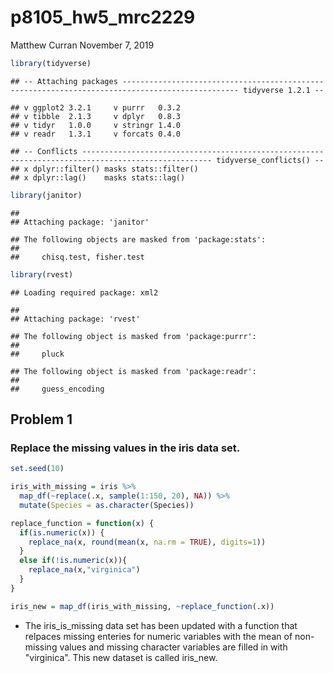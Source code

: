 p8105\_hw5\_mrc2229
================
Matthew Curran
November 7, 2019

``` r
library(tidyverse)
```

    ## -- Attaching packages ------------------------------------------------------------------------------------------------ tidyverse 1.2.1 --

    ## v ggplot2 3.2.1     v purrr   0.3.2
    ## v tibble  2.1.3     v dplyr   0.8.3
    ## v tidyr   1.0.0     v stringr 1.4.0
    ## v readr   1.3.1     v forcats 0.4.0

    ## -- Conflicts --------------------------------------------------------------------------------------------------- tidyverse_conflicts() --
    ## x dplyr::filter() masks stats::filter()
    ## x dplyr::lag()    masks stats::lag()

``` r
library(janitor)
```

    ## 
    ## Attaching package: 'janitor'

    ## The following objects are masked from 'package:stats':
    ## 
    ##     chisq.test, fisher.test

``` r
library(rvest)
```

    ## Loading required package: xml2

    ## 
    ## Attaching package: 'rvest'

    ## The following object is masked from 'package:purrr':
    ## 
    ##     pluck

    ## The following object is masked from 'package:readr':
    ## 
    ##     guess_encoding

Problem 1
---------

### Replace the missing values in the iris data set.

``` r
set.seed(10)

iris_with_missing = iris %>% 
  map_df(~replace(.x, sample(1:150, 20), NA)) %>%
  mutate(Species = as.character(Species))

replace_function = function(x) {
  if(is.numeric(x)) {
    replace_na(x, round(mean(x, na.rm = TRUE), digits=1))
  }
  else if(!is.numeric(x)){
    replace_na(x,"virginica")
  }
}

iris_new = map_df(iris_with_missing, ~replace_function(.x))
```

-   The iris\_is\_missing data set has been updated with a function that relpaces missing enteries for numeric variables with the mean of non-missing values and missing character variables are filled in with "virginica". This new dataset is called iris\_new.
